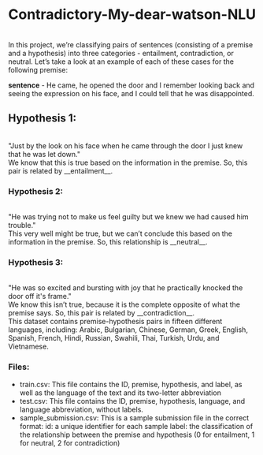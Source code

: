 # Contradictory-My-dear-watson-NLU
<br>
In this project, we’re classifying pairs of sentences (consisting of a premise and a hypothesis) into three categories - entailment, contradiction, or neutral. Let’s take a look at an example of each of these cases for the following premise:

__sentence__ - He came, he opened the door and I remember looking back and seeing the expression on his face, and I could tell that he was disappointed.


## Hypothesis 1:
<br>
"Just by the look on his face when he came through the door I just knew that he was let down."
<br>
We know that this is true based on the information in the premise. So, this pair is related by __entailment__.
<br>

### Hypothesis 2:
<br>
"He was trying not to make us feel guilty but we knew we had caused him trouble."
<br>
This very well might be true, but we can’t conclude this based on the information in the premise. So, this relationship is __neutral__.
<br>

### Hypothesis 3:
<br>
"He was so excited and bursting with joy that he practically knocked the door off it's frame."
<br>
We know this isn’t true, because it is the complete opposite of what the premise says. So, this pair is related by __contradiction__.
<br>
This dataset contains premise-hypothesis pairs in fifteen different languages, including: Arabic, Bulgarian, Chinese, German, Greek, English, Spanish, French, Hindi, Russian, Swahili, Thai, Turkish, Urdu, and Vietnamese.
<br>

### Files:
- train.csv: This file contains the ID, premise, hypothesis, and label, as well as the language of the text and its two-letter abbreviation
- test.csv: This file contains the ID, premise, hypothesis, language, and language abbreviation, without labels.
- sample_submission.csv: This is a sample submission file in the correct format: id: a unique identifier for each sample label: the classification of the relationship between the premise and hypothesis (0 for entailment, 1 for neutral, 2 for contradiction)
